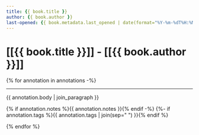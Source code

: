 ```yaml
---
title: {{ book.title }}
author: {{ book.author }}
last-opened: {{ book.metadata.last_opened | date(format="%Y-%m-%dT%H:%M") }}
---
```


# [[{{ book.title }}]] - [[{{ book.author }}]]

{% for annotation in annotations -%}

---

{{ annotation.body | join_paragraph }}

{% if annotation.notes %}{{ annotation.notes }}{% endif -%}
{%- if annotation.tags %}{{ annotation.tags | join(sep=" ") }}{% endif %}

{% endfor %}